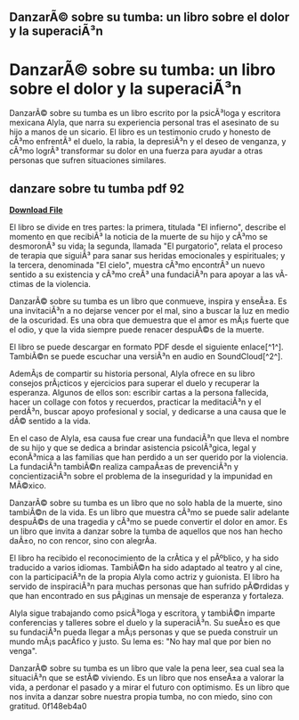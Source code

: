 ## DanzarÃ© sobre su tumba: un libro sobre el dolor y la superaciÃ³n

  
# DanzarÃ© sobre su tumba: un libro sobre el dolor y la superaciÃ³n
 
DanzarÃ© sobre su tumba es un libro escrito por la psicÃ³loga y escritora mexicana Alyla, que narra su experiencia personal tras el asesinato de su hijo a manos de un sicario. El libro es un testimonio crudo y honesto de cÃ³mo enfrentÃ³ el duelo, la rabia, la depresiÃ³n y el deseo de venganza, y cÃ³mo logrÃ³ transformar su dolor en una fuerza para ayudar a otras personas que sufren situaciones similares.
 
## danzare sobre tu tumba pdf 92


[**Download File**](https://conttooperting.blogspot.com/?l=2tKOVK)

 
El libro se divide en tres partes: la primera, titulada "El infierno", describe el momento en que recibiÃ³ la noticia de la muerte de su hijo y cÃ³mo se desmoronÃ³ su vida; la segunda, llamada "El purgatorio", relata el proceso de terapia que siguiÃ³ para sanar sus heridas emocionales y espirituales; y la tercera, denominada "El cielo", muestra cÃ³mo encontrÃ³ un nuevo sentido a su existencia y cÃ³mo creÃ³ una fundaciÃ³n para apoyar a las vÃ­ctimas de la violencia.
 
DanzarÃ© sobre su tumba es un libro que conmueve, inspira y enseÃ±a. Es una invitaciÃ³n a no dejarse vencer por el mal, sino a buscar la luz en medio de la oscuridad. Es una obra que demuestra que el amor es mÃ¡s fuerte que el odio, y que la vida siempre puede renacer despuÃ©s de la muerte.
 
El libro se puede descargar en formato PDF desde el siguiente enlace[^1^]. TambiÃ©n se puede escuchar una versiÃ³n en audio en SoundCloud[^2^].
  
AdemÃ¡s de compartir su historia personal, Alyla ofrece en su libro consejos prÃ¡cticos y ejercicios para superar el duelo y recuperar la esperanza. Algunos de ellos son: escribir cartas a la persona fallecida, hacer un collage con fotos y recuerdos, practicar la meditaciÃ³n y el perdÃ³n, buscar apoyo profesional y social, y dedicarse a una causa que le dÃ© sentido a la vida.
 
En el caso de Alyla, esa causa fue crear una fundaciÃ³n que lleva el nombre de su hijo y que se dedica a brindar asistencia psicolÃ³gica, legal y econÃ³mica a las familias que han perdido a un ser querido por la violencia. La fundaciÃ³n tambiÃ©n realiza campaÃ±as de prevenciÃ³n y concientizaciÃ³n sobre el problema de la inseguridad y la impunidad en MÃ©xico.
 
DanzarÃ© sobre su tumba es un libro que no solo habla de la muerte, sino tambiÃ©n de la vida. Es un libro que muestra cÃ³mo se puede salir adelante despuÃ©s de una tragedia y cÃ³mo se puede convertir el dolor en amor. Es un libro que invita a danzar sobre la tumba de aquellos que nos han hecho daÃ±o, no con rencor, sino con alegrÃ­a.
  
El libro ha recibido el reconocimiento de la crÃ­tica y el pÃºblico, y ha sido traducido a varios idiomas. TambiÃ©n ha sido adaptado al teatro y al cine, con la participaciÃ³n de la propia Alyla como actriz y guionista. El libro ha servido de inspiraciÃ³n para muchas personas que han sufrido pÃ©rdidas y que han encontrado en sus pÃ¡ginas un mensaje de esperanza y fortaleza.
 
Alyla sigue trabajando como psicÃ³loga y escritora, y tambiÃ©n imparte conferencias y talleres sobre el duelo y la superaciÃ³n. Su sueÃ±o es que su fundaciÃ³n pueda llegar a mÃ¡s personas y que se pueda construir un mundo mÃ¡s pacÃ­fico y justo. Su lema es: "No hay mal que por bien no venga".
 
DanzarÃ© sobre su tumba es un libro que vale la pena leer, sea cual sea la situaciÃ³n que se estÃ© viviendo. Es un libro que nos enseÃ±a a valorar la vida, a perdonar el pasado y a mirar el futuro con optimismo. Es un libro que nos invita a danzar sobre nuestra propia tumba, no con miedo, sino con gratitud.
 0f148eb4a0
